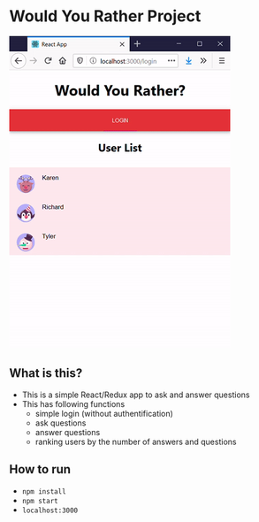 # Would You Rather Project

<img src='video.gif' width="400">


## What is this?

- This is a simple React/Redux app to ask and answer questions
- This has following functions 
    - simple login (without authentification)
    - ask questions 
    - answer questions 
    - ranking users by the number of answers and questions 


## How to run 

- `npm install` 
- `npm start`
- `localhost:3000` 